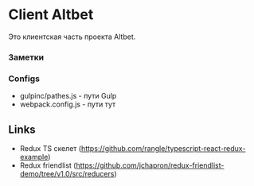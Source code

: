 # Client Altbet
Это клиентская часть проекта Altbet. 

### Заметки

### Configs
- gulpinc/pathes.js - пути Gulp
- webpack.config.js - пути тут


## Links
- Redux TS скелет (https://github.com/rangle/typescript-react-redux-example)
- Redux friendlist (https://github.com/jchapron/redux-friendlist-demo/tree/v1.0/src/reducers)